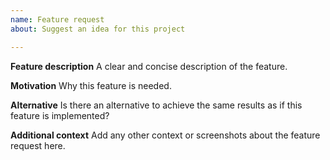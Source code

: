```yaml
---
name: Feature request
about: Suggest an idea for this project

---
```


**Feature description**
A clear and concise description of the feature.

**Motivation**
Why this feature is needed.

**Alternative**
Is there an alternative to achieve the same results as if this feature is implemented?

**Additional context**
Add any other context or screenshots about the feature request here.
